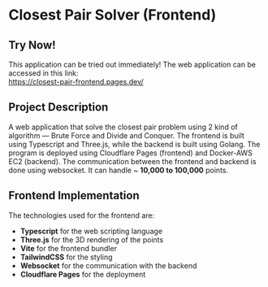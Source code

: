 # Closest Pair Solver (Frontend)

## Try Now!
This application can be tried out immediately! The web application can be accessed in this link: <br>
https://closest-pair-frontend.pages.dev/

## Project Description 
A web application that solve the closest pair problem using 2 kind of algorithm — Brute Force and Divide and Conquer. The frontend is built using Typescript and Three.js, while the backend is built using Golang. The program is deployed using Cloudflare Pages (frontend) and Docker-AWS EC2 (backend). The communication between the frontend and backend is done using websocket. It can handle ~ <b>10,000 to 100,000</b> points.

## Frontend Implementation
The technologies used for the frontend are:
- **Typescript** for the web scripting language
- **Three.js** for the 3D rendering of the points
- **Vite** for the frontend bundler
- **TailwindCSS** for the styling
- **Websocket** for the communication with the backend
- **Cloudflare Pages** for the deployment